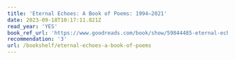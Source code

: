```yaml
---
title: 'Eternal Echoes: A Book of Poems: 1994–2021'
date: 2023-09-18T10:17:11.821Z
read_year: 'YES'
book_ref_url: 'https://www.goodreads.com/book/show/59844485-eternal-echoes'
recommendation: '3'
url: /bookshelf/eternal-echoes-a-book-of-poems
---
```


